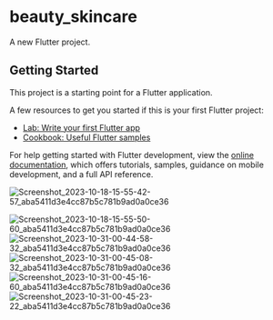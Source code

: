# beauty_skincare

A new Flutter project.

## Getting Started

This project is a starting point for a Flutter application.

A few resources to get you started if this is your first Flutter project:

- [Lab: Write your first Flutter app](https://docs.flutter.dev/get-started/codelab)
- [Cookbook: Useful Flutter samples](https://docs.flutter.dev/cookbook)

For help getting started with Flutter development, view the
[online documentation](https://docs.flutter.dev/), which offers tutorials,
samples, guidance on mobile development, and a full API reference.


![Screenshot_2023-10-18-15-55-42-57_aba5411d3e4cc87b5c781b9ad0a0ce36](https://github.com/May-alt/beauty_skincare/assets/52458696/2799c58b-7c60-4fe2-aa30-f07deacacaa3)

![Screenshot_2023-10-18-15-55-50-60_aba5411d3e4cc87b5c781b9ad0a0ce36](https://github.com/May-alt/beauty_skincare/assets/52458696/79265467-1be8-4233-9de7-9306e1feae15)
![Screenshot_2023-10-31-00-44-58-32_aba5411d3e4cc87b5c781b9ad0a0ce36](https://github.com/May-alt/beauty_skincare/assets/52458696/93d38f2e-d156-4d2b-9e66-664150985434)
![Screenshot_2023-10-31-00-45-08-32_aba5411d3e4cc87b5c781b9ad0a0ce36](https://github.com/May-alt/beauty_skincare/assets/52458696/20ea2133-826b-4b79-8bce-440b91c088dc)
![Screenshot_2023-10-31-00-45-16-60_aba5411d3e4cc87b5c781b9ad0a0ce36](https://github.com/May-alt/beauty_skincare/assets/52458696/41f38fca-5776-426b-8b8c-02195cc783e3)
![Screenshot_2023-10-31-00-45-23-22_aba5411d3e4cc87b5c781b9ad0a0ce36](https://github.com/May-alt/beauty_skincare/assets/52458696/43ce8264-0864-4892-b743-edc955491a96)
